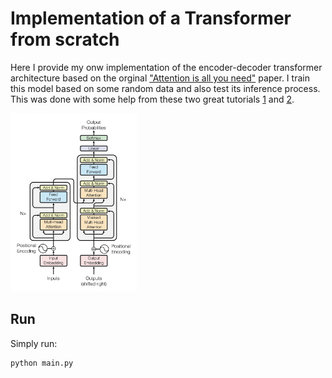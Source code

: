 # Implementation of a Transformer from scratch
Here I provide my onw implementation of the encoder-decoder transformer architecture based on the orginal ["Attention is all you need"](https://proceedings.neurips.cc/paper_files/paper/2017/file/3f5ee243547dee91fbd053c1c4a845aa-Paper.pdf) paper.
I train this model based on some random data and also test its inference process.
This was done with some help from these two great tutorials [1](https://towardsdatascience.com/build-your-own-transformer-from-scratch-using-pytorch-84c850470dcb) and [2](https://www.kaggle.com/code/arunmohan003/transformer-from-scratch-using-pytorch). 


<img src="https://github.com/michele1993/Transformer_from_scratch/blob/main/img/EDT_diagram.png" alt="Figure: Encoder Decoder Transformer" width="40%" height="30%">



## Run
Simply run:

```python
python main.py
```

